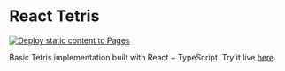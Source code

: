 # React Tetris

[![Deploy static content to Pages](https://github.com/alexanderkho/react-tetris/actions/workflows/deploy_app.yaml/badge.svg)](https://github.com/alexanderkho/react-tetris/actions/workflows/deploy_app.yaml)

Basic Tetris implementation built with React + TypeScript. Try it live [here](https://alexanderkho.github.io/react-tetris/).
